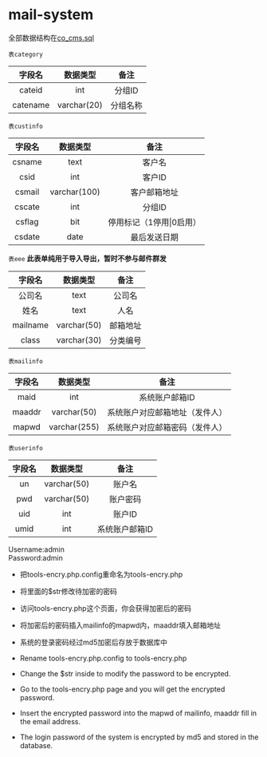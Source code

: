 # mail-system 
全部数据结构在[co_cms.sql](https://github.com/sunorz/mail-system/blob/master/co_cms.sql) 

`表category`

|字段名|数据类型|备注|
|:---:|:---:|:---:|
|cateid|int|分组ID|
|catename|varchar(20)|分组名称|

`表custinfo`

|字段名|数据类型|备注|
|:---:|:---:|:---:|
|csname|text|客户名|
|csid|int|客户ID|
|csmail|varchar(100)|客户邮箱地址|
|cscate|int|分组ID|
|csflag|bit|停用标记（1停用\|0启用）|
|csdate|date|最后发送日期|

`表eee` 
**此表单纯用于导入导出，暂时不参与邮件群发**

|字段名|数据类型|备注|
|:---:|:---:|:---:|
|公司名|text|公司名|
|姓名|text|人名|
|mailname|varchar(50)|邮箱地址|
|class|varchar(30)|分类编号|

`表mailinfo`

|字段名|数据类型|备注|
|:---:|:---:|:---:|
|maid|int|系统账户邮箱ID|
|maaddr|varchar(50)|系统账户对应邮箱地址（发件人）|
|mapwd|varchar(255)|系统账户对应邮箱密码（发件人）|

`表userinfo`

|字段名|数据类型|备注|
|:---:|:---:|:---:|
|un|varchar(50)|账户名|
|pwd|varchar(50)|账户密码|
|uid|int|账户ID|
|umid|int|系统账户邮箱ID|

Username:admin  
Password:admin  

- 把tools-encry.php.config重命名为tools-encry.php  
- 将里面的$str修改待加密的密码  
- 访问tools-encry.php这个页面，你会获得加密后的密码  
- 将加密后的密码插入mailinfo的mapwd内，maaddr填入邮箱地址
- 系统的登录密码经过md5加密后存放于数据库中

- Rename tools-encry.php.config to tools-encry.php  
- Change the $str inside to modify the password to be encrypted.
- Go to the tools-encry.php page and you will get the encrypted password.  
- Insert the encrypted password into the mapwd of mailinfo, maaddr fill in the email address. 
- The login password of the system is encrypted by md5 and stored in the database.
